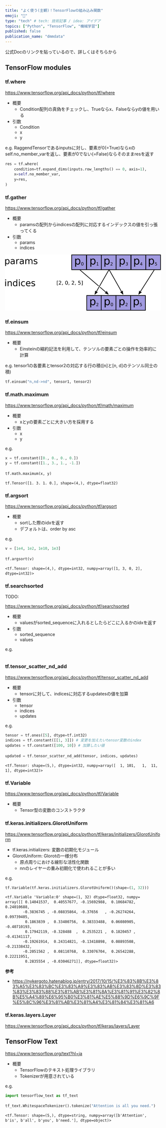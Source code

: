 ```yaml
---
title: "よく使う(主観)！TensorFlowの組み込み関数"
emoji: "🔢"
type: "tech" # tech: 技術記事 / idea: アイデア
topics: ["Python", "TensorFlow", "機械学習"]
published: false
publication_name: "dmmdata"
---
```


公式Docのリンクを貼っているので、詳しくはそちらから

## TensorFlow modules
### tf.where

https://www.tensorflow.org/api_docs/python/tf/where

- 概要
  - Condition配列の真偽をチェックし、Trueならx、Falseならyの値を用いる
- 引数
  - Condition
  - x
  - y

e.g. RaggendTensorであるinputsに対し、要素が0(=True)ならxのself.no_member_varを返し、要素が0でない(=False)ならそのままresを返す

```py
res = tf.where(
    condition=tf.expand_dims(inputs.row_lengths() == 0, axis=1),
    x=self.no_member_var,
    y=res,
)
```

### tf.gather

https://www.tensorflow.org/api_docs/python/tf/gather

- 概要
  - paramsの配列からindicesの配列に対応するインデックスの値を引っ張ってくる
- 引数
  - params
  - indices

![/images/tensorflow-modules/gather.png](/images/tensorflow-modules/gather.png)

### tf.einsum

https://www.tensorflow.org/api_docs/python/tf/einsum

- 概要
  - Einsteinの縮約記法を利用して、テンソルの要素ごとの操作を効率的に計算

e.g. tensor1の各要素とtensor2の対応する行の積([n]と[n, d]のテンソル同士の積)

```py
tf.einsum("n,nd->nd", tensor1, tensor2)
```

### tf.math.maximum

https://www.tensorflow.org/api_docs/python/tf/math/maximum

- 概要
  - xとyの要素ごとに大きい方を採用する
- 引数
  - x
  - y

e.g.

```py
x = tf.constant([0., 0., 0., 0.])
y = tf.constant([1., 3., 1., -1.])

tf.math.maximum(x, y)
```

```
tf.Tensor([1. 3. 1. 0.], shape=(4,), dtype=float32)
```

### tf.argsort

https://www.tensorflow.org/api_docs/python/tf/argsort

- 概要
  - sortした際のidxを返す
  - デフォルトは、order by asc

e.g.

```py
v = [1e4, 1e2, 1e10, 1e3]

tf.argsort(v)
```

```
<tf.Tensor: shape=(4,), dtype=int32, numpy=array([1, 3, 0, 2], dtype=int32)>
```

### tf.searchsorted

TODO:

https://www.tensorflow.org/api_docs/python/tf/searchsorted

- 概要
  - valuesがsorted_sequenceに入れるとしたらどこに入るかのidxを返す
- 引数
  - sorted_sequence
  - values

e.g.

```py
```

### tf.tensor_scatter_nd_add

https://www.tensorflow.org/api_docs/python/tf/tensor_scatter_nd_add

- 概要
  - tensorに対して、indicesに対応するupdatesの値を加算
- 引数
  - tensor
  - indices
  - updates

e.g.

```py
tensor = tf.ones([5], dtype=tf.int32)
indices = tf.constant([[1, 3]]) # 変更を加えたいtensor変数のindex
updates = tf.constant([100, 10]) # 加算したい値

updated = tf.tensor_scatter_nd_add(tensor, indices, updates)
```

```
<tf.Tensor: shape=(5,), dtype=int32, numpy=array([  1, 101,   1,  11,   1], dtype=int32)>
```

### tf.Variable

https://www.tensorflow.org/api_docs/python/tf/Variable

- 概要
  - Tensor型の変数のコンストラクタ

### tf.keras.initializers.GlorotUniform

https://www.tensorflow.org/api_docs/python/tf/keras/initializers/GlorotUniform

- tf.keras.initializers: 変数の初期化モジュール
- GlorotUniform: Glorotの一様分布
    - 原点周りにおける線形な活性化関数
    - nnのレイヤーの重み初期化で使われることが多い

e.g.

```py
tf.Variable(tf.keras.initializers.GlorotUniform()(shape=(1, 32)))
```

```
<tf.Variable 'Variable:0' shape=(1, 32) dtype=float32, numpy=
array([[ 0.14041537,  0.40557677, -0.15692988,  0.10684782,  0.24010688,
        -0.3836745 , -0.08835864, -0.37656   , -0.26274264,  0.09739405,
         0.1863839 ,  0.33400756,  0.38333488,  0.06080905, -0.40710193,
         0.17942119, -0.328488  ,  0.2535221 ,  0.1820457 , -0.41341117,
        -0.19261914,  0.24314821, -0.13418898,  0.08893508, -0.21338432,
        -0.2051562 ,  0.08110768,  0.33076704,  0.26542288,  0.22211951,
         0.2835554 , -0.03046271]], dtype=float32)>
```

**参考**

- https://nykergoto.hatenablog.jp/entry/2017/10/15/%E3%83%8B%E3%83%A5%E3%83%BC%E3%83%A9%E3%83%AB%E3%83%8D%E3%83%83%E3%83%88%E3%81%AB%E3%81%8A%E3%81%91%E3%82%8B%E5%A4%89%E6%95%B0%E3%81%AE%E5%88%9D%E6%9C%9F%E5%8C%96%E3%81%AB%E3%81%A4%E3%81%84%E3%81%A6

### tf.keras.layers.Layer

https://www.tensorflow.org/api_docs/python/tf/keras/layers/Layer


## TensorFlow Text

https://www.tensorflow.org/text?hl=ja

- 概要
  - TensorFlowのテキスト処理ライブラリ
  - Tokenizerが用意されている

e.g.

```py
import tensorflow_text as tf_text

tf_text.WhitespaceTokenizer().tokenize("Attention is all you need.")
```

```
<tf.Tensor: shape=(5,), dtype=string, numpy=array([b'Attention', b'is', b'all', b'you', b'need.'], dtype=object)>
```
